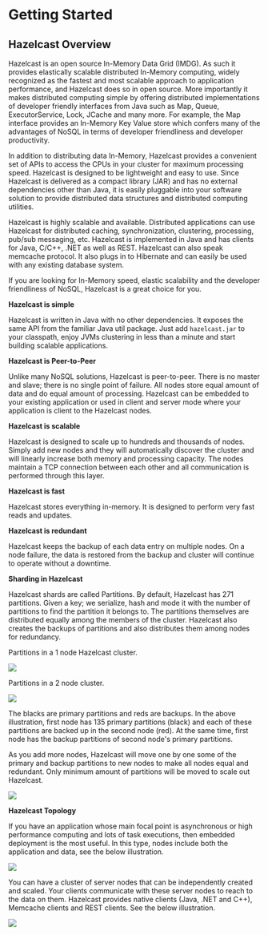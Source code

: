 # Getting Started

## Hazelcast Overview

Hazelcast is an open source In-Memory Data Grid (IMDG). 
As such it provides elastically scalable distributed In-Memory computing, widely recognized as the fastest and most scalable approach to application performance, and Hazelcast does so in open source.
More importantly it makes distributed computing simple by offering distributed implementations of developer friendly interfaces from Java such as Map, Queue, ExecutorService, Lock, JCache and many more. For example, the Map interface provides an In-Memory Key Value store which confers many of the advantages of NoSQL in terms of developer friendliness and developer productivity.

In addition to distributing data In-Memory, Hazelcast provides a convenient set of APIs to access the CPUs in your cluster for maximum processing speed. 
Hazelcast is designed to be lightweight and easy to use. Since Hazelcast is delivered as a compact library (JAR) and has no external dependencies other than Java, it is easily pluggable into your software solution to provide distributed data structures and distributed computing utilities. 

Hazelcast is highly scalable and available. Distributed applications can use Hazelcast for distributed caching, synchronization, clustering, processing, pub/sub messaging, etc. Hazelcast is implemented in Java and has clients for Java, C/C++, .NET as well as REST. Hazelcast can also speak memcache protocol. It also plugs in to Hibernate and can easily be used with any existing database system.

If you are looking for In-Memory speed, elastic scalability and the developer friendliness of NoSQL, Hazelcast is a great choice for you.

**Hazelcast is simple**

Hazelcast is written in Java with no other dependencies. It exposes the same API from the familiar Java util package. Just add `hazelcast.jar` to your classpath, enjoy JVMs clustering in less than a minute and start building scalable applications. 

**Hazelcast is Peer-to-Peer**

Unlike many NoSQL solutions, Hazelcast is peer-to-peer. There is no master and slave; there is no single point of failure. All nodes store equal amount of data and do equal amount of processing. Hazelcast can be embedded to your existing application or used in client and server mode where your application is client to the Hazelcast nodes.

**Hazelcast is scalable**

Hazelcast is designed to scale up to hundreds and thousands of nodes. Simply add new nodes and they will automatically discover the cluster and will linearly increase both memory and processing capacity. The nodes maintain a TCP connection between each other and all communication is performed through this layer.

**Hazelcast is fast**

Hazelcast stores everything in-memory. It is designed to perform very fast reads and updates.

**Hazelcast is redundant**

Hazelcast keeps the backup of each data entry on multiple nodes. On a node failure, the data is restored from the backup and cluster will continue to operate without a downtime.

**Sharding in Hazelcast**

Hazelcast shards are called Partitions. By default, Hazelcast has 271 partitions. Given a key; we serialize, hash and mode it with the number of partitions to find the partition it belongs to. The partitions themselves are distributed equally among the members of the cluster. Hazelcast also creates the backups of partitions and also distributes them among nodes for redundancy.

Partitions in a 1 node Hazelcast cluster.

![](images/NodePartition.jpg)

Partitions in a 2 node cluster. 

![](images/BackupPartitions.jpg)

The blacks are primary partitions and reds are backups. In the above illustration, first node has 135 primary partitions (black) and each of these partitions are backed up in the second node (red). At the same time, first node has the backup partitions of second node's primary partitions.

As you add more nodes, Hazelcast will move one by one some of the primary and backup partitions to new nodes to make all nodes equal and redundant. Only minimum amount of partitions will be moved to scale out Hazelcast.

![](images/4NodeCluster.jpg)


**Hazelcast Topology**

If you have an application whose main focal point is asynchronous or high performance computing and lots of task executions, then embedded deployment is the most useful. In this type, nodes include both the application and data, see the below illustration.

![](images/P2Pcluster.jpg)



You can have a cluster of server nodes that can be independently created and scaled. Your clients communicate with these server nodes to reach to the data on them. Hazelcast provides native clients (Java, .NET and C++), Memcache clients and REST clients. See the below illustration.

![](images/CSCluster.jpg)

